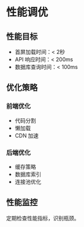 # 性能调优

## 性能目标

- 首屏加载时间：< 2秒
- API 响应时间：< 200ms
- 数据库查询时间：< 100ms

## 优化策略

### 前端优化
- 代码分割
- 懒加载
- CDN 加速

### 后端优化
- 缓存策略
- 数据库索引
- 连接池优化

## 性能监控

定期检查性能指标，识别瓶颈。

